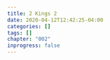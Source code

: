 ```yaml
---
title: 2 Kings 2
date: 2020-04-12T12:42:25-04:00
categories: []
tags: []
chapter: "002"
inprogress: false
---
```


